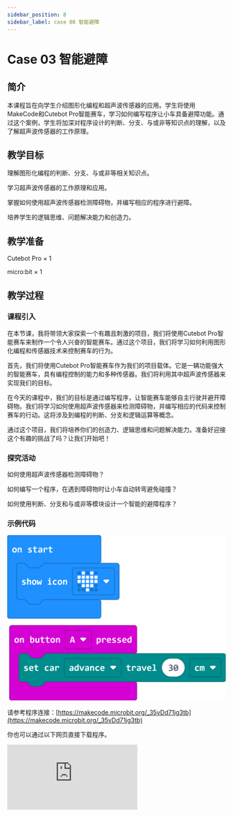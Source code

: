 ```yaml
---
sidebar_position: 8
sidebar_label: case 08 智能避障
---
```


# Case 03 智能避障

## 简介

本课程旨在向学生介绍图形化编程和超声波传感器的应用。学生将使用MakeCode和Cutebot Pro智能赛车，学习如何编写程序让小车具备避障功能。通过这个案例，学生将加深对程序设计的判断、分支、与或非等知识点的理解，以及了解超声波传感器的工作原理。

[](./images/cutebot-pro-case-08-01.png)

## 教学目标

理解图形化编程的判断、分支、与或非等相关知识点。

学习超声波传感器的工作原理和应用。

掌握如何使用超声波传感器检测障碍物，并编写相应的程序进行避障。

培养学生的逻辑思维、问题解决能力和创造力。


## 教学准备

Cutebot Pro × 1

micro:bit × 1

## 教学过程

### 课程引入

在本节课，我将带领大家探索一个有趣且刺激的项目，我们将使用Cutebot Pro智能赛车来制作一个令人兴奋的智能赛车。通过这个项目，我们将学习如何利用图形化编程和传感器技术来控制赛车的行为。

首先，我们将使用Cutebot Pro智能赛车作为我们的项目载体。它是一辆功能强大的智能赛车，具有编程控制的能力和多种传感器。我们将利用其中超声波传感器来实现我们的目标。

在今天的课程中，我们的目标是通过编写程序，让智能赛车能够自主行驶并避开障碍物。我们将学习如何使用超声波传感器来检测障碍物，并编写相应的代码来控制赛车的行动。这将涉及到编程的判断、分支和逻辑运算等概念。

通过这个项目，我们将培养你们的创造力、逻辑思维和问题解决能力。准备好迎接这个有趣的挑战了吗？让我们开始吧！

### 探究活动

如何使用超声波传感器检测障碍物？

如何编写一个程序，在遇到障碍物时让小车自动转弯避免碰撞？

如何使用判断、分支和与或非等模块设计一个智能的避障程序？

### 示例代码

![](./images/cutebot-pro-case-02-02.png)


请参考程序连接：[https://makecode.microbit.org/_35vDd71jg3tb](https://makecode.microbit.org/_35vDd71jg3tb)

你也可以通过以下网页直接下载程序。

<div
    style={{
        position: 'relative',
        paddingBottom: '60%',
        overflow: 'hidden',
    }}
>
    <iframe
        src="https://makecode.microbit.org/_35vDd71jg3tb"
        frameborder="0"
        sandbox="allow-popups allow-forms allow-scripts allow-same-origin"
        style={{
            position: 'absolute',
            width: '100%',
            height: '100%',
        }}
    />
</div>


### 案例展示
